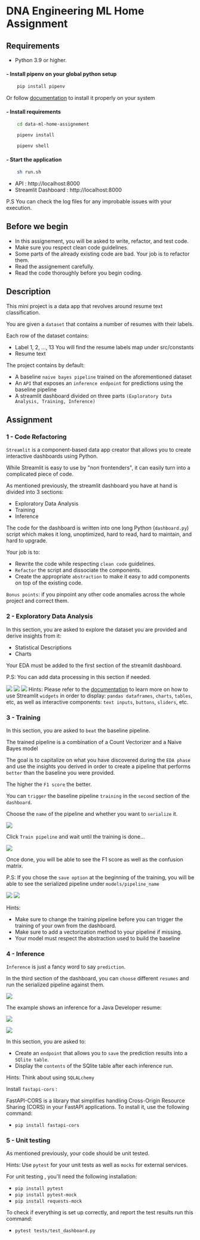 # DNA Engineering ML Home Assignment

## Requirements

- Python 3.9 or higher.

#### - Install pipenv on your global python setup

```Python
    pip install pipenv
```

Or follow [documentation](https://pipenv.pypa.io/en/latest/install/) to install it properly on your system

#### - Install requirements

```sh
    cd data-ml-home-assignement
```

```Python
    pipenv install
```

```Python
    pipenv shell
```

#### - Start the application

```sh
    sh run.sh
```

- API : http://localhost:8000
- Streamlit Dashboard : http://localhost:8000

P.S You can check the log files for any improbable issues with your execution.

## Before we begin

- In this assignement, you will be asked to write, refactor, and test code.
- Make sure you respect clean code guidelines.
- Some parts of the already existing code are bad. Your job is to refactor them.
- Read the assignement carefully.
- Read the code thoroughly before you begin coding.

## Description

This mini project is a data app that revolves around resume text classification.

You are given a `dataset` that contains a number of resumes with their labels.

Each row of the dataset contains:

- Label 1, 2, ..., 13 You will find the resume labels map under src/constants
- Resume text

The project contains by default:

- A baseline `naive bayes pipeline` trained on the aforementioned dataset
- An `API` that exposes an `inference endpoint` for predictions using the baseline pipeline
- A streamlit dashboard divided on three parts `(Exploratory Data Analysis, Training, Inference)`

## Assignment

### 1 - Code Refactoring

`Streamlit` is a component-based data app creator that allows you to create interactive dashboards using Python.

While Streamlit is easy to use by "non frontenders", it can easily turn into a complicated piece of code.

As mentioned previously, the streamlit dashboard you have at hand is divided into 3 sections:

- Exploratory Data Analysis
- Training
- Inference

The code for the dashboard is written into one long Python (`dashboard.py`) script which makes it long, unoptimized, hard to read, hard to maintain, and hard to upgrade.

Your job is to:

- Rewrite the code while respecting `clean code` guidelines.
- `Refactor` the script and dissociate the components.
- Create the appropriate `abstraction` to make it easy to add components on top of the existing code.

`Bonus points`: if you pinpoint any other code anomalies across the whole project and correct them.

### 2 - Exploratory Data Analysis

In this section, you are asked to explore the dataset you are provided and derive insights from it:

- Statistical Descriptions
- Charts

Your EDA must be added to the first section of the streamlit dashboard.

P.S: You can add data processing in this section if needed.

![](./static/eda.png)
![](./static/eda0.png)
![](./static/eda00.png)
Hints: Please refer to the [documentation](https://docs.streamlit.io/library/api-reference) to learn more on how to use Streamlit `widgets` in order to display: `pandas dataframes`, `charts`, `tables`, etc, as well as interactive components: `text inputs`, `buttons`, `sliders`, etc.

### 3 - Training

In this section, you are asked to `beat` the baseline pipeline.

The trained pipeline is a combination of a Count Vectorizer and a Naive Bayes model

The goal is to capitalize on what you have discovered during the `EDA phase` and use the insights you derived in order to create a pipeline that performs `better` than the baseline you were provided.

The higher the `F1 score` the better.

You can `trigger` the baseline pipeline `training` in the `second` section of the `dashboard`.

Choose the `name` of the pipeline and whether you want to `serialize` it.

![](./static/training.png)

Click `Train pipeline` and wait until the training is done...

![](./static/training_current.png)

Once done, you will be able to see the F1 score as well as the confusion matrix.

P.S: If you chose the `save option` at the beginning of the training, you will be able to see the serialized pipeline under `models/pipeline_name`

![](./static/training_result.png)
![](./static/training0.png)

Hints:

- Make sure to change the training pipeline before you can trigger the training of your own from the dashboard.
- Make sure to add a vectorization method to your pipeline if missing.
- Your model must respect the abstraction used to build the baseline

### 4 - Inference

`Inference` is just a fancy word to say `prediction`.

In the third section of the dashboard, you can `choose` different `resumes` and run the serialized pipeline against them.

![](./static/inference.png)

The example shows an inference for a Java Developer resume:

![](./static/inference_done.png)

![](./static/inference0.png)

In this section, you are asked to:

- Create an `endpoint` that allows you to `save` the prediction results into a `SQlite table`.
- Display the `contents` of the SQlite table after each inference run.

Hints: Think about using `SQLALchemy`

Install `fastapi-cors` :

FastAPI-CORS is a library that simplifies handling Cross-Origin Resource Sharing (CORS) in your FastAPI applications. To install it, use the following command:

- `pip install fastapi-cors`

### 5 - Unit testing

As mentioned previously, your code should be unit tested.

Hints: Use `pytest` for your unit tests as well as `mocks` for external services.

For unit testing , you'll need the following installation:

- `pip install pytest`
- `pip install pytest-mock`
- `pip install requests-mock`

To check if everything is set up correctly, and report the test results run this command:

- `pytest tests/test_dashboard.py`
